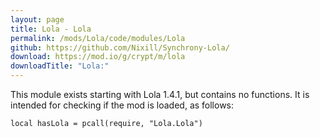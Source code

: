 ```yaml
---
layout: page
title: Lola - Lola
permalink: /mods/Lola/code/modules/Lola
github: https://github.com/Nixill/Synchrony-Lola/
download: https://mod.io/g/crypt/m/lola
downloadTitle: "Lola:"
---
```


This module exists starting with Lola 1.4.1, but contains no functions. It is intended for checking if the mod is loaded, as follows:

`local hasLola = pcall(require, "Lola.Lola")`